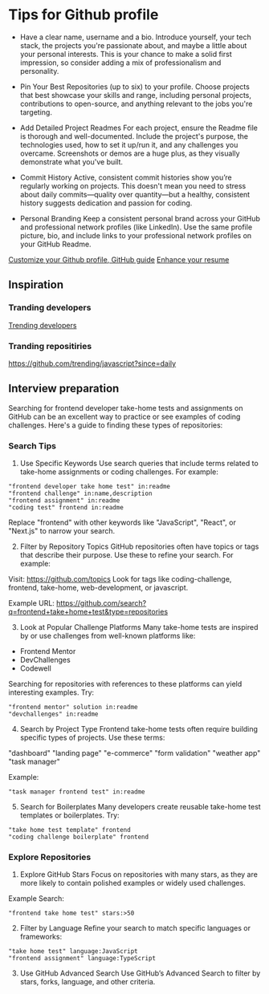 # Tips for Github profile

- Have a clear name, username and a bio. Introduce yourself, your tech stack, the projects you're passionate about, and maybe a little about your personal interests. This is your chance to make a solid first impression, so consider adding a mix of professionalism and personality.

- Pin Your Best Repositories (up to six) to your profile. 
Choose projects that best showcase your skills and range, including personal projects, contributions to open-source, and anything relevant to the jobs you're targeting.

- Add Detailed Project Readmes
For each project, ensure the Readme file is thorough and well-documented. Include the project's purpose, the technologies used, how to set it up/run it, and any challenges you overcame. Screenshots or demos are a huge plus, as they visually demonstrate what you've built.

- Commit History
Active, consistent commit histories show you’re regularly working on projects. This doesn't mean you need to stress about daily commits—quality over quantity—but a healthy, consistent history suggests dedication and passion for coding.

- Personal Branding
Keep a consistent personal brand across your GitHub and professional network profiles (like LinkedIn). Use the same profile picture, bio, and include links to your professional network profiles on your GitHub Readme.

[Customize your Github profile, GitHub guide](https://docs.github.com/en/account-and-profile/setting-up-and-managing-your-github-profile/customizing-your-profile/about-your-profile)
[Enhance your resume](https://docs.github.com/en/account-and-profile/setting-up-and-managing-your-github-profile/customizing-your-profile/using-your-github-profile-to-enhance-your-resume)

## Inspiration
### Tranding developers
[Trending developers](https://github.com/trending/developers)


### Tranding repositiries
https://github.com/trending/javascript?since=daily


## Interview preparation
Searching for frontend developer take-home tests and assignments on GitHub can be an excellent way to practice or see examples of coding challenges. Here's a guide to finding these types of repositories:

### Search Tips
1. Use Specific Keywords
Use search queries that include terms related to take-home assignments or coding challenges. For example:
```
"frontend developer take home test" in:readme
"frontend challenge" in:name,description
"frontend assignment" in:readme
"coding test" frontend in:readme
```

Replace "frontend" with other keywords like "JavaScript", "React", or "Next.js" to narrow your search.

2. Filter by Repository Topics
GitHub repositories often have topics or tags that describe their purpose. Use these to refine your search. For example:

Visit: https://github.com/topics
Look for tags like coding-challenge, frontend, take-home, web-development, or javascript.

Example URL:
https://github.com/search?q=frontend+take+home+test&type=repositories


3. Look at Popular Challenge Platforms
Many take-home tests are inspired by or use challenges from well-known platforms like:

- Frontend Mentor
- DevChallenges
- Codewell

Searching for repositories with references to these platforms can yield interesting examples. Try:
```
"frontend mentor" solution in:readme
"devchallenges" in:readme
```

4. Search by Project Type
Frontend take-home tests often require building specific types of projects. Use these terms:

"dashboard"
"landing page"
"e-commerce"
"form validation"
"weather app"
"task manager"

Example:
```
"task manager frontend test" in:readme
```

5. Search for Boilerplates
Many developers create reusable take-home test templates or boilerplates. Try:

```
"take home test template" frontend
"coding challenge boilerplate" frontend
```


### Explore Repositories
1. Explore GitHub Stars Focus on repositories with many stars, as they are more likely to contain polished examples or widely used challenges.

Example Search:

```
"frontend take home test" stars:>50
```

2. Filter by Language Refine your search to match specific languages or frameworks:

```
"take home test" language:JavaScript
"frontend assignment" language:TypeScript
```
3. Use GitHub Advanced Search Use GitHub’s Advanced Search to filter by stars, forks, language, and other criteria.